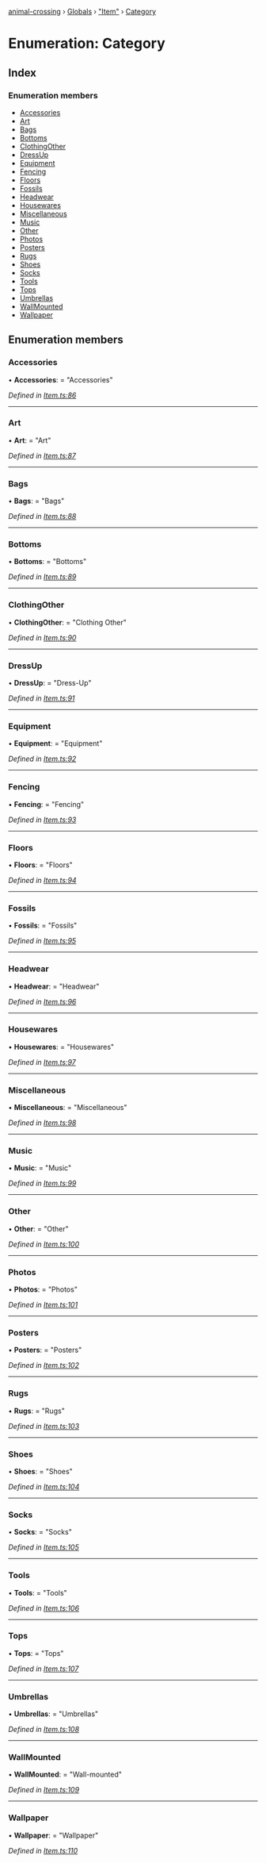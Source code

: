 [animal-crossing](../README.md) › [Globals](../globals.md) › ["Item"](../modules/_item_.md) › [Category](_item_.category.md)

# Enumeration: Category

## Index

### Enumeration members

* [Accessories](_item_.category.md#accessories)
* [Art](_item_.category.md#art)
* [Bags](_item_.category.md#bags)
* [Bottoms](_item_.category.md#bottoms)
* [ClothingOther](_item_.category.md#clothingother)
* [DressUp](_item_.category.md#dressup)
* [Equipment](_item_.category.md#equipment)
* [Fencing](_item_.category.md#fencing)
* [Floors](_item_.category.md#floors)
* [Fossils](_item_.category.md#fossils)
* [Headwear](_item_.category.md#headwear)
* [Housewares](_item_.category.md#housewares)
* [Miscellaneous](_item_.category.md#miscellaneous)
* [Music](_item_.category.md#music)
* [Other](_item_.category.md#other)
* [Photos](_item_.category.md#photos)
* [Posters](_item_.category.md#posters)
* [Rugs](_item_.category.md#rugs)
* [Shoes](_item_.category.md#shoes)
* [Socks](_item_.category.md#socks)
* [Tools](_item_.category.md#tools)
* [Tops](_item_.category.md#tops)
* [Umbrellas](_item_.category.md#umbrellas)
* [WallMounted](_item_.category.md#wallmounted)
* [Wallpaper](_item_.category.md#wallpaper)

## Enumeration members

###  Accessories

• **Accessories**: = "Accessories"

*Defined in [Item.ts:86](https://github.com/Norviah/animal-crossing/blob/415ee2a/module/types/Item.ts#L86)*

___

###  Art

• **Art**: = "Art"

*Defined in [Item.ts:87](https://github.com/Norviah/animal-crossing/blob/415ee2a/module/types/Item.ts#L87)*

___

###  Bags

• **Bags**: = "Bags"

*Defined in [Item.ts:88](https://github.com/Norviah/animal-crossing/blob/415ee2a/module/types/Item.ts#L88)*

___

###  Bottoms

• **Bottoms**: = "Bottoms"

*Defined in [Item.ts:89](https://github.com/Norviah/animal-crossing/blob/415ee2a/module/types/Item.ts#L89)*

___

###  ClothingOther

• **ClothingOther**: = "Clothing Other"

*Defined in [Item.ts:90](https://github.com/Norviah/animal-crossing/blob/415ee2a/module/types/Item.ts#L90)*

___

###  DressUp

• **DressUp**: = "Dress-Up"

*Defined in [Item.ts:91](https://github.com/Norviah/animal-crossing/blob/415ee2a/module/types/Item.ts#L91)*

___

###  Equipment

• **Equipment**: = "Equipment"

*Defined in [Item.ts:92](https://github.com/Norviah/animal-crossing/blob/415ee2a/module/types/Item.ts#L92)*

___

###  Fencing

• **Fencing**: = "Fencing"

*Defined in [Item.ts:93](https://github.com/Norviah/animal-crossing/blob/415ee2a/module/types/Item.ts#L93)*

___

###  Floors

• **Floors**: = "Floors"

*Defined in [Item.ts:94](https://github.com/Norviah/animal-crossing/blob/415ee2a/module/types/Item.ts#L94)*

___

###  Fossils

• **Fossils**: = "Fossils"

*Defined in [Item.ts:95](https://github.com/Norviah/animal-crossing/blob/415ee2a/module/types/Item.ts#L95)*

___

###  Headwear

• **Headwear**: = "Headwear"

*Defined in [Item.ts:96](https://github.com/Norviah/animal-crossing/blob/415ee2a/module/types/Item.ts#L96)*

___

###  Housewares

• **Housewares**: = "Housewares"

*Defined in [Item.ts:97](https://github.com/Norviah/animal-crossing/blob/415ee2a/module/types/Item.ts#L97)*

___

###  Miscellaneous

• **Miscellaneous**: = "Miscellaneous"

*Defined in [Item.ts:98](https://github.com/Norviah/animal-crossing/blob/415ee2a/module/types/Item.ts#L98)*

___

###  Music

• **Music**: = "Music"

*Defined in [Item.ts:99](https://github.com/Norviah/animal-crossing/blob/415ee2a/module/types/Item.ts#L99)*

___

###  Other

• **Other**: = "Other"

*Defined in [Item.ts:100](https://github.com/Norviah/animal-crossing/blob/415ee2a/module/types/Item.ts#L100)*

___

###  Photos

• **Photos**: = "Photos"

*Defined in [Item.ts:101](https://github.com/Norviah/animal-crossing/blob/415ee2a/module/types/Item.ts#L101)*

___

###  Posters

• **Posters**: = "Posters"

*Defined in [Item.ts:102](https://github.com/Norviah/animal-crossing/blob/415ee2a/module/types/Item.ts#L102)*

___

###  Rugs

• **Rugs**: = "Rugs"

*Defined in [Item.ts:103](https://github.com/Norviah/animal-crossing/blob/415ee2a/module/types/Item.ts#L103)*

___

###  Shoes

• **Shoes**: = "Shoes"

*Defined in [Item.ts:104](https://github.com/Norviah/animal-crossing/blob/415ee2a/module/types/Item.ts#L104)*

___

###  Socks

• **Socks**: = "Socks"

*Defined in [Item.ts:105](https://github.com/Norviah/animal-crossing/blob/415ee2a/module/types/Item.ts#L105)*

___

###  Tools

• **Tools**: = "Tools"

*Defined in [Item.ts:106](https://github.com/Norviah/animal-crossing/blob/415ee2a/module/types/Item.ts#L106)*

___

###  Tops

• **Tops**: = "Tops"

*Defined in [Item.ts:107](https://github.com/Norviah/animal-crossing/blob/415ee2a/module/types/Item.ts#L107)*

___

###  Umbrellas

• **Umbrellas**: = "Umbrellas"

*Defined in [Item.ts:108](https://github.com/Norviah/animal-crossing/blob/415ee2a/module/types/Item.ts#L108)*

___

###  WallMounted

• **WallMounted**: = "Wall-mounted"

*Defined in [Item.ts:109](https://github.com/Norviah/animal-crossing/blob/415ee2a/module/types/Item.ts#L109)*

___

###  Wallpaper

• **Wallpaper**: = "Wallpaper"

*Defined in [Item.ts:110](https://github.com/Norviah/animal-crossing/blob/415ee2a/module/types/Item.ts#L110)*
